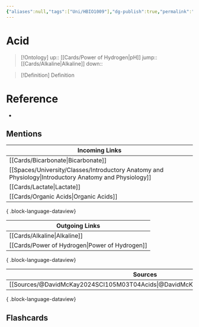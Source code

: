 ```yaml
---
{"aliases":null,"tags":["Uni/HBIO1009"],"dg-publish":true,"permalink":"/cards/acid/","dgPassFrontmatter":true}
---
```


# Acid

> [!Ontology]
> up:: [[Cards/Power of Hydrogen\|pH]]
> jump:: [[Cards/Alkaline\|Alkaline]]
> down:: 

> [!Definition] Definition
> 

# Reference
- 

## Mentions
| Incoming Links                                                                                            |
| --------------------------------------------------------------------------------------------------------- |
| [[Cards/Bicarbonate\|Bicarbonate]]                                                                     |
| [[Spaces/University/Classes/Introductory Anatomy and Physiology\|Introductory Anatomy and Physiology]] |
| [[Cards/Lactate\|Lactate]]                                                                             |
| [[Cards/Organic Acids\|Organic Acids]]                                                                 |

{ .block-language-dataview}

| Outgoing Links                                    |
| ------------------------------------------------- |
| [[Cards/Alkaline\|Alkaline]]                   |
| [[Cards/Power of Hydrogen\|Power of Hydrogen]] |

{ .block-language-dataview}

| Sources                                                                           |
| --------------------------------------------------------------------------------- |
| [[Sources/@DavidMcKay2024SCI105M03T04Acids\|@DavidMcKay2024SCI105M03T04Acids]] |

{ .block-language-dataview}

## Flashcards
